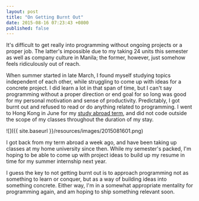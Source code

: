 ```yaml
---
layout: post
title: "On Getting Burnt Out"
date: 2015-08-16 07:23:43 +0800 
published: false
---
```

It's difficult to get really into programming without ongoing projects or a proper job. The latter's impossible due to my taking 24 units this semester as well as company culture in Manila; the former, however, just somehow feels ridiculously out of reach.

When summer started in late March, I found myself studying topics independent of each other, while struggling to come up with ideas for a concrete project. I did learn a lot in that span of time, but I can't say programming without a proper direction or end goal for so long was good for my personal motivation and sense of productivity. Predictably, I got burnt out and refused to read or do anything related to programming. I went to Hong Kong in June for my [study abroad term](http://diezcami.vsco.co), and did not code outside the scope of my classes throughout the duration of my stay.

![]({{ site.baseurl }}/resources/images/2015081601.png)

I got back from my term abroad a week ago, and have been taking up classes at my home university since then. While my semester's packed, I'm hoping to be able to come up with project ideas to build up my resume in time for my summer internship next year. 

I guess the key to not getting burnt out is to approach programming not as something to learn or conquer, but as a way of building ideas into something concrete. Either way, I'm in a somewhat appropriate mentality for programming again, and am hoping to ship something relevant soon.